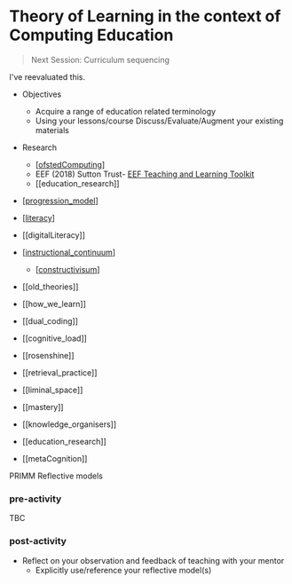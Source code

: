 Theory of Learning in the context of Computing Education
==================

> Next Session: Curriculum sequencing

I've reevaluated this.

* Objectives
    * Acquire a range of education related terminology
    * Using your lessons/course Discuss/Evaluate/Augment your existing materials

* Research
    * [[ofstedComputing]]
    * EEF (2018) Sutton Trust- [EEF Teaching and Learning Toolkit](https://educationendowmentfoundation.org.uk/education-evidence/teaching-learning-toolkit)
    * [[education_research]]

* [[progression_model]]
* [[literacy]]
* [[digitalLiteracy]]
* [[instructional_continuum]]
    * [[constructivisum]]

* [[old_theories]]
* [[how_we_learn]]
* [[dual_coding]]
* [[cognitive_load]]
* [[rosenshine]]
* [[retrieval_practice]]
* [[liminal_space]]
* [[mastery]]
* [[knowledge_organisers]]
* [[education_research]]

* [[metaCognition]]


PRIMM
Reflective models


### pre-activity
TBC
### post-activity
* Reflect on your observation and feedback of teaching with your mentor
    * Explicitly use/reference your reflective model(s)

[//begin]: # "Autogenerated link references for markdown compatibility"
[progression_model]: ../progression_model.md "progression_model"
[literacy]: ../literacy.md "Literacy"
[instructional_continuum]: ../instructional_continuum.md "instructional_continuum"
[constructivisum]: ../constructivisum.md "Counterpoint"
[ofstedComputing]: ../ofstedComputing.md "Ofsted Computing"
[//end]: # "Autogenerated link references"